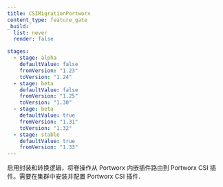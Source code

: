 ```yaml
---
title: CSIMigrationPortworx
content_type: feature_gate
_build:
  list: never
  render: false

stages:
  - stage: alpha
    defaultValue: false
    fromVersion: "1.23"
    toVersion: "1.24"
  - stage: beta
    defaultValue: false
    fromVersion: "1.25"
    toVersion: "1.30"
  - stage: beta
    defaultValue: true
    fromVersion: "1.31"
    toVersion: "1.32"
  - stage: stable
    defaultValue: true
    fromVersion: "1.33"
---
```


<!--
Enables shims and translation logic to route volume operations
from the Portworx in-tree plugin to Portworx CSI plugin.
Requires Portworx CSI driver to be installed and configured in the cluster.
-->
启用封装和转换逻辑，将卷操作从 Portworx 内嵌插件路由到
Portworx CSI 插件。需要在集群中安装并配置 Portworx CSI 插件.
